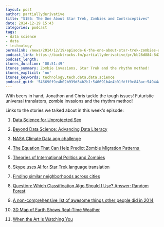 ```yaml
---
layout: post
author: partiallyderivative
title: "S1E6: The One About Star Trek, Zombies and Contraceptives"
date: 2014-12-19 15:43
categories: podcast
tags:
- data science
- data
- technology
permalink: /news/2014/12/19/episode-6-the-one-about-star-trek-zombies-and-contraceptives
podcast_link: https://backtracks.fm/partiallyderivative/pr/bb28d884-843d-11e7-86c7-0e84392478bc/partially_derivative_episode_6.mp3?s=1
podcast_length:
itunes_duration: '00:51:49'
itunes_summary: Zombie invasions, Star Trek and the rhythm method!
itunes_explicit: 'no'
itunes_keywords: technology,tech,data,data,science
podcast_guid: '546690f9e4b02b939d34b2b1:546691b4e4b01fdff0c848ac:549444afe4b0cc2ff607f242'
---
```


With beers in hand, Jonathon and Chris tackle the tough issues!
Futuristic universal translators, zombie invasions and the rhythm
method!

<div id="backtracks-player" data-bt-embed="https://player.backtracks.fm/partiallyderivative/partially-derivative/m/s1e6-the-one-about-star-trek-zombies-and-contraceptives" data-bt-show-comments="false" data-bt-show-art-cover="true" data-bt-theme="light"></div><script>(function(p,l,a,y,e,r,s){if(p[y]) return;if(p[e]) return p[e]();s=l.createElement(a);l.head.appendChild((s.async=p[y]=true,s.src=r,s))}(window,document,"script","__btL","__btR","https://player.backtracks.fm/embedder.js"))</script>

Links to the stories we talked about in this week's episode:

1.  [Data Science for Unprotected
Sex](http://m.theatlantic.com/health/archive/2014/12/return-of-the-rhythm-method/383545/)
2.  [Beyond Data Science: Advancing Data
Literacy](https://medium.com/@lesliebradshaw/moving-from-data-science-to-data-literacy-a2f181ba4167)
3.  [NASA Climate Data app
challenge](http://www.usgs.gov/newsroom/article.asp?ID=4072#.VIwaPmTF9Ns)
4.  [The Equation That Can Help Predict Zombie Migration
Patterns ](http://io9.com/the-equation-that-can-help-predict-zombie-migration-pat-1670469257)
1.  [Theories of International Politics and
    Zombies](http://www.amazon.com/Theories-International-Politics-Zombies-Drezner/dp/0691147833)

5.  [Skype uses AI for Star Trek language
translation](http://www.wired.com/2014/12/skype-used-ai-build-amazing-new-language-translator/)
6.  [Finding similar neighborhoods across
cities](http://northernbytes.co/2014/11/25/similar-neighborhoods/)
7.  [Question: Which Classification Algo Should I Use? Answer: Random
Forest](http://machinelearningmastery.com/use-random-forest-testing-179-classifiers-121-datasets/)
8.  [A non-comprehensive list of awesome things other people did in
2014](http://simplystatistics.org/?p=3696)
9.  [3D Map of Earth Shows Real-Time
Weather](http://www.popsci.com/3-d-map-earth-shows-real-time-weather-data?dom=tw&src=SOC)
10. [When the Art Is Watching
You](http://www.wsj.com/articles/when-the-art-is-watching-you-1418338759?mod=e2tw)
